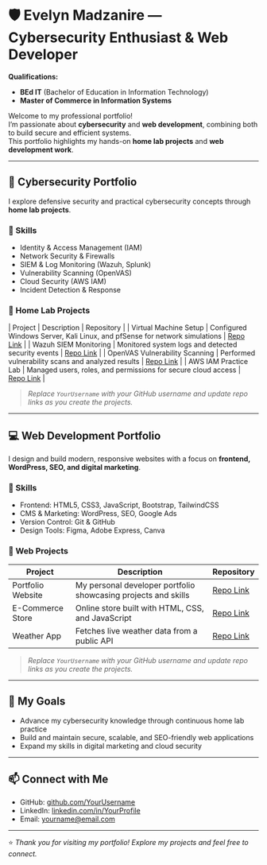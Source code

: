 # 🛡️ Evelyn Madzanire — Cybersecurity Enthusiast & Web Developer

**Qualifications:**  
- **BEd IT** (Bachelor of Education in Information Technology)  
- **Master of Commerce in Information Systems**  

Welcome to my professional portfolio!  
I’m passionate about **cybersecurity** and **web development**, combining both to build secure and efficient systems.  
This portfolio highlights my hands-on **home lab projects** and **web development work**.

---

## 🔐 Cybersecurity Portfolio

I explore defensive security and practical cybersecurity concepts through **home lab projects**.

### 🧰 Skills
- Identity & Access Management (IAM)  
- Network Security & Firewalls  
- SIEM & Log Monitoring (Wazuh, Splunk)  
- Vulnerability Scanning (OpenVAS)  
- Cloud Security (AWS IAM)  
- Incident Detection & Response  

### 🧪 Home Lab Projects
| Project | Description | Repository |
| Virtual Machine Setup | Configured Windows Server, Kali Linux, and pfSense for network simulations | [Repo Link](https://github.com/YourUsername/virtual-machine-setup) |
| Wazuh SIEM Monitoring | Monitored system logs and detected security events | [Repo Link](https://github.com/YourUsername/wazuh-siem-monitoring) |
| OpenVAS Vulnerability Scanning | Performed vulnerability scans and analyzed results | [Repo Link](https://github.com/YourUsername/openvas-lab) |
| AWS IAM Practice Lab | Managed users, roles, and permissions for secure cloud access | [Repo Link](https://github.com/YourUsername/aws-iam-lab) |

> *Replace `YourUsername` with your GitHub username and update repo links as you create the projects.*

---

## 💻 Web Development Portfolio

I design and build modern, responsive websites with a focus on **frontend, WordPress, SEO, and digital marketing**.

### 🧰 Skills
- Frontend: HTML5, CSS3, JavaScript, Bootstrap, TailwindCSS  
- CMS & Marketing: WordPress, SEO, Google Ads  
- Version Control: Git & GitHub  
- Design Tools: Figma, Adobe Express, Canva  

### 💼 Web Projects
| Project | Description | Repository |
|---------|-------------|-----------|
| Portfolio Website | My personal developer portfolio showcasing projects and skills | [Repo Link](https://github.com/YourUsername/portfolio-website) |
| E-Commerce Store | Online store built with HTML, CSS, and JavaScript | [Repo Link](https://github.com/YourUsername/ecommerce-store) |
| Weather App | Fetches live weather data from a public API | [Repo Link](https://github.com/YourUsername/weather-app) |

> *Replace `YourUsername` with your GitHub username and update repo links as you create the projects.*

---

## 🎯 My Goals
- Advance my cybersecurity knowledge through continuous home lab practice  
- Build and maintain secure, scalable, and SEO-friendly web applications  
- Expand my skills in digital marketing and cloud security  

---

## 📫 Connect with Me
- GitHub: [github.com/YourUsername](https://github.com/YourUsername)  
- LinkedIn: [linkedin.com/in/YourProfile](#)  
- Email: yourname@email.com  

---

⭐ *Thank you for visiting my portfolio! Explore my projects and feel free to connect.*


